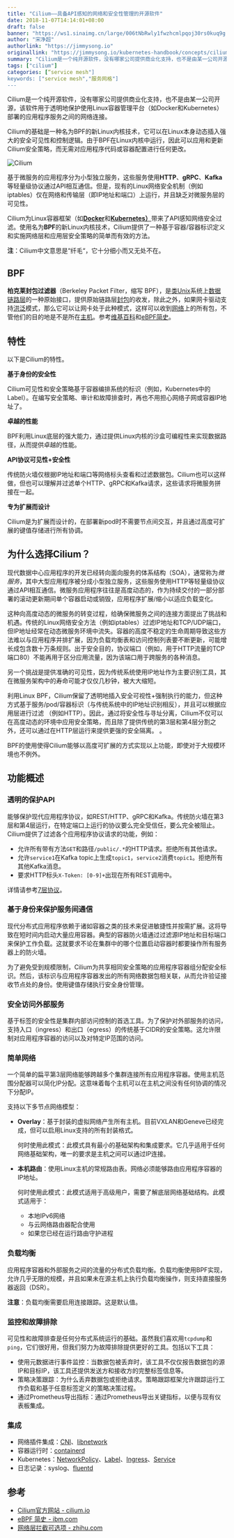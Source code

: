 ```yaml
---
title: "Cilium——具备API感知的网络和安全性管理的开源软件"
date: 2018-11-07T14:14:01+08:00
draft: false
banner: "https://ws1.sinaimg.cn/large/006tNbRwly1fwzhcmlpqoj30rs0kuq9g.jpg"
author: "宋净超"
authorlink: "https://jimmysong.io"
originallink: "https://jimmysong.io/kubernetes-handbook/concepts/cilium.html"
summary: "Cilium是一个纯开源软件，没有哪家公司提供商业化支持，也不是由某一公司开源，该软件用于透明地保护使用Linux容器管理平台（如Docker和Kubernetes）部署的应用程序服务之间的网络连接。"
tags: ["cilium"]
categories: [“service mesh"]
keywords: ["service mesh","服务网格"]
---
```


Cilium是一个纯开源软件，没有哪家公司提供商业化支持，也不是由某一公司开源，该软件用于透明地保护使用Linux容器管理平台（如Docker和Kubernetes）部署的应用程序服务之间的网络连接。

Cilium的基础是一种名为BPF的新Linux内核技术，它可以在Linux本身动态插入强大的安全可见性和控制逻辑。由于BPF在Linux内核中运行，因此可以应用和更新Cilium安全策略，而无需对应用程序代码或容器配置进行任何更改。

![Cilium](https://ws4.sinaimg.cn/large/006tNbRwly1fwqi98i51ij30sc0j80zn.jpg)

基于微服务的应用程序分为小型独立服务，这些服务使用**HTTP**、**gRPC**、**Kafka**等轻量级协议通过API相互通信。但是，现有的Linux网络安全机制（例如iptables）仅在网络和传输层（即IP地址和端口）上运行，并且缺乏对微服务层的可见性。

Cilium为Linux容器框架（如[**Docker**](https://www.docker.com/)和[**Kubernetes）**](https://kubernetes.io/)带来了API感知网络安全过滤。使用名为**BPF**的新Linux内核技术，Cilium提供了一种基于容器/容器标识定义和实施网络层和应用层安全策略的简单而有效的方法。

**注**：Cilium中文意思是“纤毛“，它十分细小而又无处不在。

## BPF

**柏克莱封包过滤器**（Berkeley Packet Filter，缩写 BPF），是[类Unix](https://zh.wikipedia.org/wiki/%E7%B1%BBUnix)系统上[数据链路层](https://zh.wikipedia.org/wiki/%E6%95%B0%E6%8D%AE%E9%93%BE%E8%B7%AF%E5%B1%82)的一种原始接口，提供原始链路层[封包](https://zh.wikipedia.org/wiki/%E5%B0%81%E5%8C%85)的收发，除此之外，如果网卡驱动支持[洪泛](https://zh.wikipedia.org/wiki/%E6%B4%AA%E6%B3%9B)模式，那么它可以让网卡处于此种模式，这样可以收到[网络](https://zh.wikipedia.org/wiki/%E7%BD%91%E7%BB%9C)上的所有包，不管他们的目的地是不是所在[主机](https://zh.wikipedia.org/wiki/%E4%B8%BB%E6%A9%9F)。参考[维基百科](https://zh.wikipedia.org/wiki/BPF)和[eBPF简史](https://www.ibm.com/developerworks/cn/linux/l-lo-eBPF-history/index.html)。

## 特性

以下是Cilium的特性。

**基于身份的安全性**

Cilium可见性和安全策略基于容器编排系统的标识（例如，Kubernetes中的Label）。在编写安全策略、审计和故障排查时，再也不用担心网络子网或容器IP地址了。

**卓越的性能**

BPF利用Linux底层的强大能力，通过提供Linux内核的沙盒可编程性来实现数据路径，从而提供卓越的性能。

**API协议可见性+安全性**

传统防火墙仅根据IP地址和端口等网络标头查看和过滤数据包。Cilium也可以这样做，但也可以理解并过滤单个HTTP、gRPC和Kafka请求，这些请求将微服务拼接在一起。

**专为扩展而设计**

Cilium是为扩展而设计的，在部署新pod时不需要节点间交互，并且通过高度可扩展的键值存储进行所有协调。

## 为什么选择Cilium？

现代数据中心应用程序的开发已经转向面向服务的体系结构（SOA），通常称为*微服务*，其中大型应用程序被分成小型独立服务，这些服务使用HTTP等轻量级协议通过API相互通信。微服务应用程序往往是高度动态的，作为持续交付的一部分部署的滚动更新期间单个容器启动或销毁，应用程序扩展/缩小以适应负载变化。

这种向高度动态的微服务的转变过程，给确保微服务之间的连接方面提出了挑战和机遇。传统的Linux网络安全方法（例如iptables）过滤IP地址和TCP/UDP端口，但IP地址经常在动态微服务环境中流失。容器的高度不稳定的生命周期导致这些方法难以与应用程序并排扩展，因为负载均衡表和访问控制列表要不断更新，可能增长成包含数十万条规则。出于安全目的，协议端口（例如，用于HTTP流量的TCP端口80）不能再用于区分应用流量，因为该端口用于跨服务的各种消息。

另一个挑战是提供准确的可见性，因为传统系统使用IP地址作为主要识别工具，其在微服务架构中的寿命可能才仅仅几秒钟，被大大缩短。

利用Linux BPF，Cilium保留了透明地插入安全可视性+强制执行的能力，但这种方式基于服务/pod/容器标识（与传统系统中的IP地址识别相反），并且可以根据应用层进行过滤 （例如HTTP）。因此，通过将安全性与寻址分离，Cilium不仅可以在高度动态的环境中应用安全策略，而且除了提供传统的第3层和第4层分割之外，还可以通过在HTTP层运行来提供更强的安全隔离。 。

BPF的使用使得Cilium能够以高度可扩展的方式实现以上功能，即使对于大规模环境也不例外。

## 功能概述

### 透明的保护API

能够保护现代应用程序协议，如REST/HTTP、gRPC和Kafka。传统防火墙在第3层和第4层运行，在特定端口上运行的协议要么完全受信任，要么完全被阻止。Cilium提供了过滤各个应用程序协议请求的功能，例如：

- 允许所有带有方法`GET`和路径`/public/.*`的HTTP请求。拒绝所有其他请求。
- 允许`service1`在Kafka topic上生成`topic1`，`service2`消费`topic1`。拒绝所有其他Kafka消息。
- 要求HTTP标头`X-Token: [0-9]+`出现在所有REST调用中。

详情请参考[7层协议](http://docs.cilium.io/en/stable/policy/#layer-7)。

### 基于身份来保护服务间通信

现代分布式应用程序依赖于诸如容器之类的技术来促进敏捷性并按需扩展。这将导致在短时间内启动大量应用容器。典型的容器防火墙通过过滤源IP地址和目标端口来保护工作负载。这就要求不论在集群中的哪个位置启动容器时都要操作所有服务器上的防火墙。

为了避免受到规模限制，Cilium为共享相同安全策略的应用程序容器组分配安全标识。然后，该标识与应用程序容器发出的所有网络数据包相关联，从而允许验证接收节点处的身份。使用键值存储执行安全身份管理。

### 安全访问外部服务

基于标签的安全性是集群内部访问控制的首选工具。为了保护对外部服务的访问，支持入口（ingress）和出口（egress）的传统基于CIDR的安全策略。这允许限制对应用程序容器的访问以及对特定IP范围的访问。

### 简单网络

一个简单的扁平第3层网络能够跨越多个集群连接所有应用程序容器。使用主机范围分配器可以简化IP分配。这意味着每个主机可以在主机之间没有任何协调的情况下分配IP。

支持以下多节点网络模型：

- **Overlay**：基于封装的虚拟网络产生所有主机。目前VXLAN和Geneve已经完成，但可以启用Linux支持的所有封装格式。

  何时使用此模式：此模式具有最小的基础架构和集成要求。它几乎适用于任何网络基础架构，唯一的要求是主机之间可以通过IP连接。

- **本机路由**：使用Linux主机的常规路由表。网络必须能够路由应用程序容器的IP地址。

  何时使用此模式：此模式适用于高级用户，需要了解底层网络基础结构。此模式适用于：

  - 本地IPv6网络
  - 与云网络路由器配合使用
  - 如果您已经在运行路由守护进程

### 负载均衡

应用程序容器和外部服务之间的流量的分布式负载均衡。负载均衡使用BPF实现，允许几乎无限的规模，并且如果未在源主机上执行负载均衡操作，则支持直接服务器返回（DSR）。 

**注意**：负载均衡需要启用连接跟踪。这是默认值。

### 监控和故障排除

可见性和故障排查是任何分布式系统运行的基础。虽然我们喜欢用`tcpdump`和 `ping`，它们很好用，但我们努力为故障排除提供更好的工具。包括以下工具：

- 使用元数据进行事件监控：当数据包被丢弃时，该工具不仅仅报告数据包的源IP和目标IP，该工具还提供发送方和接收方的完整标签信息等。
- 策略决策跟踪：为什么丢弃数据包或拒绝请求。策略跟踪框架允许跟踪运行工作负载和基于任意标签定义的策略决策过程。
- 通过Prometheus导出指标：通过Prometheus导出关键指标，以便与现有仪表板集成。

### 集成

- 网络插件集成：[CNI](https://github.com/containernetworking/cni)、[libnetwork](https://github.com/docker/libnetwork)
- 容器运行时：[containerd](https://github.com/containerd/containerd)
- Kubernetes：[NetworkPolicy](https://kubernetes.io/docs/concepts/services-networking/network-policies/)、[Label](https://kubernetes.io/docs/concepts/overview/working-with-objects/labels/)、[Ingress](https://kubernetes.io/docs/concepts/services-networking/ingress/)、[Service](https://kubernetes.io/docs/concepts/services-networking/service/)
- 日志记录：syslog、[fluentd](http://www.fluentd.org/)

## 参考

- [Cilium官方网站 - cilium.io](https://cilium.io)
- [eBPF 简史 - ibm.com](https://www.ibm.com/developerworks/cn/linux/l-lo-eBPF-history/index.html)
- [网络层拦截可选项 - zhihu.com](https://zhuanlan.zhihu.com/p/25672552)